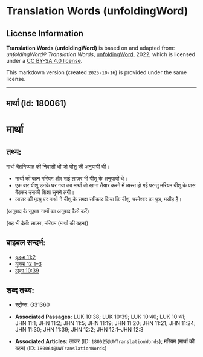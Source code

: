 # Translation Words (unfoldingWord)

## License Information

**Translation Words (unfoldingWord)** is based on and adapted from: _unfoldingWord® Translation Words_, [unfoldingWord](https://unfoldingword.org/utw), 2022, which is licensed under a [CC BY-SA 4.0 license](https://creativecommons.org/licenses/by-sa/4.0/legalcode.en).

This markdown version (created `2025-10-16`) is provided under the same license.



--------------------------------

## मार्था (id: 180061)

मार्था
======

तथ्य:
-----

मार्था बैतनिय्याह की निवासी थी जो यीशु की अनुयायी थी।

* मार्था की बहन मरियम और भाई लाज़र भी यीशु के अनुयायी थे।
* एक बार यीशु उनके घर गया तब मार्था तो खाना तैयार करने में व्यस्त हो गई परन्तु मरियम यीशु के पास बैठकर उसकी शिक्षा सुनने लगी।
* लाज़र की मृत्यु पर मार्था ने यीशु के समक्ष स्वीकार किया कि यीशु, परमेश्वर का पुत्र, मसीह है।

(अनुवाद के सुझाव नामों का अनुवाद कैसे करें)

(यह भी देखें: लाज़र, मरियम (मार्था की बहन))

बाइबल सन्दर्भ:
--------------

* [यूहन्ना 11:2](https://ref.ly/John11:2)
* [यूहन्ना 12:1–3](https://ref.ly/John12:1-John12:3)
* [लूका 10:39](https://ref.ly/Luke10:39)

शब्द तथ्य:
----------

* स्ट्रोंग्स: G31360

* **Associated Passages:** LUK 10:38; LUK 10:39; LUK 10:40; LUK 10:41; JHN 11:1; JHN 11:2; JHN 11:5; JHN 11:19; JHN 11:20; JHN 11:21; JHN 11:24; JHN 11:30; JHN 11:39; JHN 12:2; JHN 12:1–JHN 12:3
* **Associated Articles:** लाजर (ID: `180025@UWTranslationWords`); मरियम (मार्था की बहन) (ID: `180064@UWTranslationWords`)

